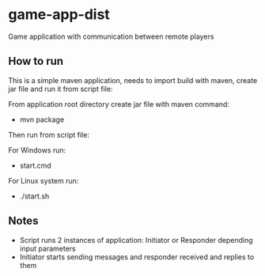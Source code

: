 # game-app-dist
Game application with communication between remote players 


How to run
----------
This is a simple maven application, needs to import build with maven, 
create jar file and run it from script file:

From application root directory create jar file with maven command:
- mvn package

Then run from script file:

For Windows run:
- start.cmd

For Linux system run:
- ./start.sh

Notes
-----
- Script runs 2 instances of application: Initiator or Responder depending input parameters
- Initiator starts sending messages and responder received and replies to them
